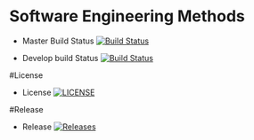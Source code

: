 # Software Engineering Methods

- Master Build Status [![Build Status](https://travis-ci.com/rosco8/Lab.svg?token=kp4hzApjYYMN8qiDXC8y&branch=master)](https://travis-ci.com/rosco8/Lab)

- Develop build Status [![Build Status](https://travis-ci.com/rosco8/Lab.svg?token=kp4hzApjYYMN8qiDXC8y&branch=develop)](https://travis-ci.com/rosco8/Lab)


#License 

- License [![LICENSE](https://img.shields.io/github/license/rosco8/sem.svg?style=flat-square)](https://github.com/rosco8/sem/blob/master/LICENSE)


#Release
- Release [![Releases](https://img.shields.io/github/release/rosco8/sem/all.svg?style=flat-square)](https://github.com/rosco8/sem/releases)
